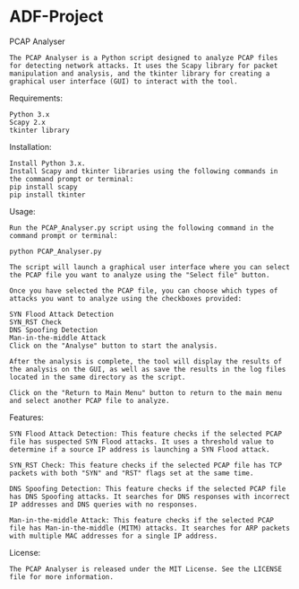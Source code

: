 # ADF-Project
PCAP Analyser

    The PCAP Analyser is a Python script designed to analyze PCAP files for detecting network attacks. It uses the Scapy library for packet manipulation and analysis, and the tkinter library for creating a graphical user interface (GUI) to interact with the tool.

Requirements:

    Python 3.x
    Scapy 2.x
    tkinter library

Installation:
    
    Install Python 3.x.
    Install Scapy and tkinter libraries using the following commands in the command prompt or terminal:
    pip install scapy
    pip install tkinter

Usage:

    Run the PCAP_Analyser.py script using the following command in the command prompt or terminal:

    python PCAP_Analyser.py

    The script will launch a graphical user interface where you can select the PCAP file you want to analyze using the "Select file" button.

    Once you have selected the PCAP file, you can choose which types of attacks you want to analyze using the checkboxes provided:

    SYN Flood Attack Detection
    SYN_RST Check
    DNS Spoofing Detection
    Man-in-the-middle Attack
    Click on the "Analyse" button to start the analysis.

    After the analysis is complete, the tool will display the results of the analysis on the GUI, as well as save the results in the log files located in the same directory as the script.

    Click on the "Return to Main Menu" button to return to the main menu and select another PCAP file to analyze.

Features:

    SYN Flood Attack Detection: This feature checks if the selected PCAP file has suspected SYN Flood attacks. It uses a threshold value to determine if a source IP address is launching a SYN Flood attack.

    SYN_RST Check: This feature checks if the selected PCAP file has TCP packets with both "SYN" and "RST" flags set at the same time.

    DNS Spoofing Detection: This feature checks if the selected PCAP file has DNS Spoofing attacks. It searches for DNS responses with incorrect IP addresses and DNS queries with no responses.

    Man-in-the-middle Attack: This feature checks if the selected PCAP file has Man-in-the-middle (MITM) attacks. It searches for ARP packets with multiple MAC addresses for a single IP address.

License:

    The PCAP Analyser is released under the MIT License. See the LICENSE file for more information.
